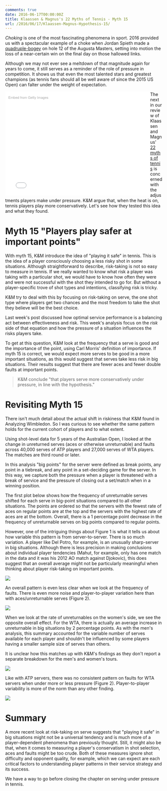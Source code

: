 ```yaml
---
comments: true
date: 2016-06-17T00:00:00Z
title: Klaassen & Magnus's 22 Myths of Tennis - Myth 15
url: /2016/06/17/Klaassen-Magnus-Hypothesis-15/
---
```


_Choking_ is one of the most fascinating phenomena in sport. 2016 provided us with a spectacular example of a choke when Jordan Spieth made a [quadruple-bogey](http://www.smh.com.au/sport/golf/us-masters-golf-2016-jordan-spieths-eye-fails-him-as-danny-willett-takes-the-green-jacket-20160411-go3dsn.html) on hole 12 of the Augusta Masters, setting into motion the loss of a near-certain win on the final day on those hallowed links. 

Although we may not ever see a meltdown of that magnitude again for years to come, it still serves as a reminder of the role of pressure in competition. It shows us that even the most talented stars and greatest champions (as tennis fans should all be well aware of since the 2015 US Open) can falter under the weight of expectation.

<div class="getty embed image" style="background-color:#fff;display:inline-block;font-family:'Helvetica Neue',Helvetica,Arial,sans-serif;color:#a7a7a7;font-size:11px;width:100%;max-width:445px;float:left;padding:2%;"><div style="padding:0;margin:0;text-align:left;"><a href="http://www.gettyimages.com/detail/469508008" target="_blank" style="color:#a7a7a7;text-decoration:none;font-weight:normal !important;border:none;display:inline-block;">Embed from Getty Images</a></div><div style="overflow:hidden;position:relative;height:0;padding:66.666667% 0 0 0;width:100%;"><iframe src="//embed.gettyimages.com/embed/469508008?et=_DxttAACQLlf0GOtLHMm1Q&viewMoreLink=on&sig=Q95xEewXIkE0FtqxP3E20P2AQRlzjsa32B9l2227eLE=&caption=true" width="445" height="297" scrolling="no" frameborder="0" style="display:inline-block;position:absolute;top:0;left:0;width:100%;height:100%;margin:0;"></iframe></div><p style="margin:0;"></p></div>

The next in our review of Klaassen and Magnus' [22 myths of tennis](https://global.oup.com/academic/product/analyzing-wimbledon-9780199355952?cc=us&lang=en&#) is concerned with the adjustments players make under pressure. K&M argue that, when the heat is on, tennis players play more conservatively. Let's see how they tested this idea and what they found. 


# Myth 15 "Players play safer at important points"

With myth 15, K&M introduce the idea of "playing it safe" in tennis. This is the idea of a player consciously choosing a less risky shot in some situations. Although straightforward to describe, risk-taking is not so easy to measure in tennis. If we really wanted to know what risk a player was taking with a particular shot, we would have to know how often they were and were not successful with the shot they intended to go for. But without a player-specific trove of shot types and intentions, classifying risk is tricky. 

K&M try to deal with this by focusing on risk-taking on serve, the one shot type where players get two chances and the most freedom to take the shot they believe will be the best choice. 

Last week's post discussed how optimal service performance is a balancing act between effectiveness and risk. This week's analysis focus on the _risk_ side of that equation and how the pressure of a situation influences the risks players take.

To get at this question, K&M look at the frequency that a serve is good and the importance of the point, using Carl Morris' definition of importance. If myth 15 is correct, we would expect more serves to be good in a more important situations, as this would suggest that serves take less risk in big situations. Their results suggest that there are fewer aces and fewer double faults at important points. 

> K&M conclude "that players serve more conservatively under pressure, in line with the hypothesis."


# Revisiting Myth 15

There isn't much detail about the actual shift in riskiness that K&M found in Analyzing Wimbledon. So I was curious to see whether the same pattern holds for the current cohort of players and to what extent. 

Using shot-level data for 5 years of the Australian Open, I looked at the change in unreturned serves (aces or otherwise unreturnable) and faults across 40,000 serves of ATP players and 27,000 serves of WTA players. The matches are third round or later.

In this analysis "big points" for the server were defined as break points, any point in a tiebreak, and any point in a set-deciding game for the server. In this way, we capture both the pressure when a player is threatened with a break of service and the pressure of closing out a set/match when in a winning position.

The first plot below shows how the frequency of unreturnable serves shifted for each serve in big-point situations compared to all other situations. The points are ordered so that the servers with the fewest rate of aces on regular points are at the top and the servers with the highest rate of aces are at the bottom. Overall, there is a 1 percentage point decrease in the frequency of unreturnable serves on big points compared to regular points. 

However, one of the intriguing things about Figure 1 is what it tells us about how variable this pattern is from server-to-server. There is so much variation. A player like Del Potro, for example, is an unusually sharp-server in big situations. Although there is less precision in making conclusions about individual player tendencies (Mahut, for example, only has one match in the data and it was his 2012 AO match against Djokovic), this does suggest that an overall average might not be particularly meaningful when thinking about player risk-taking on important points.

<img src="/assets/figure1_myth15.png" style = "margin-left:0%;" />

An overall pattern is even less clear when we look at the frequency of faults. There is even more noise and player-to-player variation here than with aces/unreturnable serves (Figure 2).

<img src="/assets/figure2_myth15.png" style = "margin-left:0%;" />

When we look at the rate of unreturnables on the women's side, we see the opposite overall effect. For the WTA, there is actually an average increase in unreturnable in big situations by 2 percentage points. As with the men's analysis, this summary accounted for the variable number of serves available for each player and shouldn't be influenced by some players having a smaller sample size of serves than others. 

It is unclear how this matches up with K&M's findings as they don't report a separate breakdown for the men's and women's tours.

<img src="/assets/figure3_myth15.png" style = "margin-left:0%;" />

Like with ATP servers, there was no consistent pattern on faults for WTA servers when under more or less pressure (Figure 2). Player-to-player variability is more of the norm than any other finding. 

<img src="/assets/figure4_myth15.png" style = "margin-left:0%;" />

# Summary

A more recent look at risk-taking on serve suggests that "playing it safe" in big situations might not be a universal tendency and is much more of a player-dependent phenomena than previously thought. Still, it might also be that, when it comes to measuring a player's conservatism in shot selection, aces and faults might be too crude. Both of these measures ignore shot difficulty and opponent quality, for example, which we can expect are each critical factors to understanding player patterns in their service strategy and its success. 

We have a way to go before closing the chapter on serving under pressure in tennis. 



